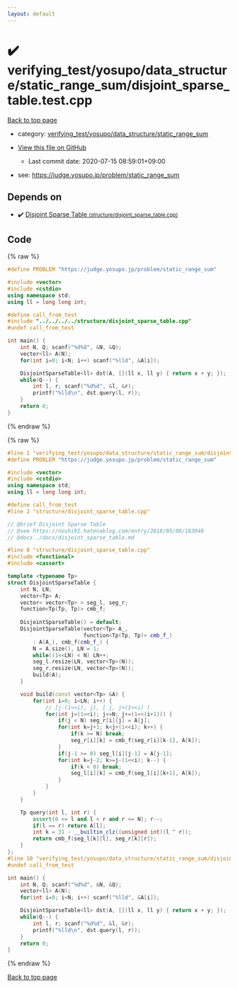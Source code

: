```yaml
---
layout: default
---
```


<!-- mathjax config similar to math.stackexchange -->
<script type="text/javascript" async
  src="https://cdnjs.cloudflare.com/ajax/libs/mathjax/2.7.5/MathJax.js?config=TeX-MML-AM_CHTML">
</script>
<script type="text/x-mathjax-config">
  MathJax.Hub.Config({
    TeX: { equationNumbers: { autoNumber: "AMS" }},
    tex2jax: {
      inlineMath: [ ['$','$'] ],
      processEscapes: true
    },
    "HTML-CSS": { matchFontHeight: false },
    displayAlign: "left",
    displayIndent: "2em"
  });
</script>

<script type="text/javascript" src="https://cdnjs.cloudflare.com/ajax/libs/jquery/3.4.1/jquery.min.js"></script>
<script src="https://cdn.jsdelivr.net/npm/jquery-balloon-js@1.1.2/jquery.balloon.min.js" integrity="sha256-ZEYs9VrgAeNuPvs15E39OsyOJaIkXEEt10fzxJ20+2I=" crossorigin="anonymous"></script>
<script type="text/javascript" src="../../../../../assets/js/copy-button.js"></script>
<link rel="stylesheet" href="../../../../../assets/css/copy-button.css" />


# :heavy_check_mark: verifying_test/yosupo/data_structure/static_range_sum/disjoint_sparse_table.test.cpp

<a href="../../../../../index.html">Back to top page</a>

* category: <a href="../../../../../index.html#1a823b70107b4403d17260d22304db20">verifying_test/yosupo/data_structure/static_range_sum</a>
* <a href="{{ site.github.repository_url }}/blob/master/verifying_test/yosupo/data_structure/static_range_sum/disjoint_sparse_table.test.cpp">View this file on GitHub</a>
    - Last commit date: 2020-07-15 08:59:01+09:00


* see: <a href="https://judge.yosupo.jp/problem/static_range_sum">https://judge.yosupo.jp/problem/static_range_sum</a>


## Depends on

* :heavy_check_mark: <a href="../../../../../library/structure/disjoint_sparse_table.cpp.html">Disjoint Sparse Table <small>(structure/disjoint_sparse_table.cpp)</small></a>


## Code

<a id="unbundled"></a>
{% raw %}
```cpp
#define PROBLEM "https://judge.yosupo.jp/problem/static_range_sum"

#include <vector>
#include <cstdio>
using namespace std;
using ll = long long int;

#define call_from_test
#include "../../../../structure/disjoint_sparse_table.cpp"
#undef call_from_test

int main() {
    int N, Q; scanf("%d%d", &N, &Q);
    vector<ll> A(N);
    for(int i=0; i<N; i++) scanf("%lld", &A[i]);

    DisjointSparseTable<ll> dst(A, [](ll x, ll y) { return x + y; });
    while(Q--) {
        int l, r; scanf("%d%d", &l, &r);
        printf("%lld\n", dst.query(l, r));
    }
    return 0;
}

```
{% endraw %}

<a id="bundled"></a>
{% raw %}
```cpp
#line 1 "verifying_test/yosupo/data_structure/static_range_sum/disjoint_sparse_table.test.cpp"
#define PROBLEM "https://judge.yosupo.jp/problem/static_range_sum"

#include <vector>
#include <cstdio>
using namespace std;
using ll = long long int;

#define call_from_test
#line 2 "structure/disjoint_sparse_table.cpp"

// @brief Disjoint Sparse Table
// @see https://noshi91.hatenablog.com/entry/2018/05/08/183946
// @docs ./docs/disjoint_sparse_table.md

#line 8 "structure/disjoint_sparse_table.cpp"
#include <functional>
#include <cassert>

template <typename Tp>
struct DisjointSparseTable {
    int N, LN;
    vector<Tp> A;
    vector< vector<Tp> > seg_l, seg_r;
    function<Tp(Tp, Tp)> cmb_f;
    
    DisjointSparseTable() = default;
    DisjointSparseTable(vector<Tp> A_,
                        function<Tp(Tp, Tp)> cmb_f_)
        : A(A_), cmb_f(cmb_f_) {
        N = A.size(), LN = 1;
        while((1<<LN) < N) LN++;
        seg_l.resize(LN, vector<Tp>(N));
        seg_r.resize(LN, vector<Tp>(N));
        build(A);
    }

    void build(const vector<Tp> &A) {
        for(int i=0; i<LN; i++) {
            // [j-(1<<i), j), [ j, j+(1<<i) )
            for(int j=(1<<i); j<=N; j+=(1<<(i+1))) {
                if(j < N) seg_r[i][j] = A[j];
                for(int k=j+1; k<j+(1<<i); k++) {
                    if(k >= N) break;
                    seg_r[i][k] = cmb_f(seg_r[i][k-1], A[k]);
                }
                if(j-1 >= 0) seg_l[i][j-1] = A[j-1];
                for(int k=j-2; k>=j-(1<<i); k--) {
                    if(k < 0) break;
                    seg_l[i][k] = cmb_f(seg_l[i][k+1], A[k]);
                }
            }
        }
    }

    Tp query(int l, int r) {
        assert(0 <= l and l < r and r <= N); r--;
        if(l == r) return A[l];
        int k = 31 - __builtin_clz((unsigned int)(l ^ r));
        return cmb_f(seg_l[k][l], seg_r[k][r]);
    }
};
#line 10 "verifying_test/yosupo/data_structure/static_range_sum/disjoint_sparse_table.test.cpp"
#undef call_from_test

int main() {
    int N, Q; scanf("%d%d", &N, &Q);
    vector<ll> A(N);
    for(int i=0; i<N; i++) scanf("%lld", &A[i]);

    DisjointSparseTable<ll> dst(A, [](ll x, ll y) { return x + y; });
    while(Q--) {
        int l, r; scanf("%d%d", &l, &r);
        printf("%lld\n", dst.query(l, r));
    }
    return 0;
}

```
{% endraw %}

<a href="../../../../../index.html">Back to top page</a>

